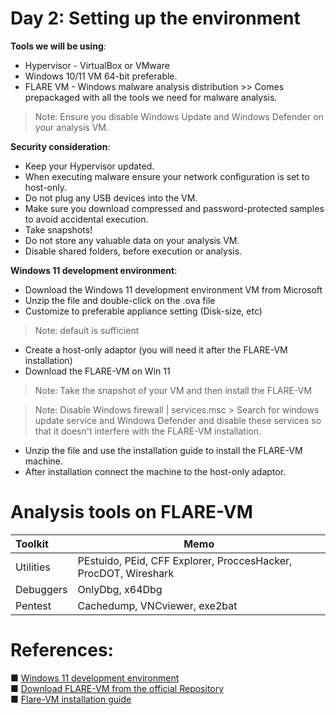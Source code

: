 # Day 2: Setting up the environment
**Tools we will be using**:
- Hypervisor - VirtualBox or VMware
- Windows 10/11 VM 64-bit preferable.
- FLARE VM - Windows malware analysis distribution >>  Comes prepackaged with all the tools we need for malware analysis.


> Note: Ensure you disable Windows Update and Windows Defender on your analysis VM.


**Security consideration**:

- Keep your Hypervisor updated.
- When executing malware ensure your network configuration is set to host-only.
- Do not plug any USB devices into the VM.
- Make sure you download compressed and password-protected samples to avoid accidental execution. 
- Take snapshots!
- Do not store any valuable data on your analysis VM.
- Disable shared folders, before execution or analysis.



**Windows 11 development environment**:

- Download the Windows 11 development environment VM from Microsoft
- Unzip the file and double-click on the .ova file
- Customize to preferable appliance setting (Disk-size, etc)
> Note: default is sufficient
- Create a host-only adaptor (you will need it after the FLARE-VM installation)
- Download the FLARE-VM on Win 11
> Note: Take the snapshot of your VM and then install the FLARE-VM 

> Note: Disable Windows firewall | services.msc > Search for windows update service and Windows Defender and disable these services so that it doesn't interfere with the FLARE-VM installation.

- Unzip the file and use the installation guide to install the FLARE-VM machine.
- After installation connect the machine to the host-only adaptor.

# Analysis tools on FLARE-VM

| Toolkit | Memo |
| :------------- | ------------- |
| Utilities      | PEstuido, PEid, CFF Explorer, ProccesHacker, ProcDOT, Wireshark
| Debuggers      | OnlyDbg, x64Dbg
| Pentest        | Cachedump, VNCviewer, exe2bat


# References: 

■ [Windows 11 development environment](https://developer.microsoft.com/en-us/windows/downloads/virtual-machines/)
<br>
■ [Download FLARE-VM from the official Repository](https://github.com/mandiant/flare-vm)
<br>
■ [Flare-VM installation guide](https://cloud.google.com/blog/topics/threat-intelligence/flare-vm-update/)
